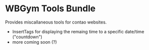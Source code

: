 # WBGym Tools Bundle

Provides miscallaneous tools for contao websites.

- InsertTags for displaying the remaing time to a specific date/time ("countdown")
- more coming soon (?)
